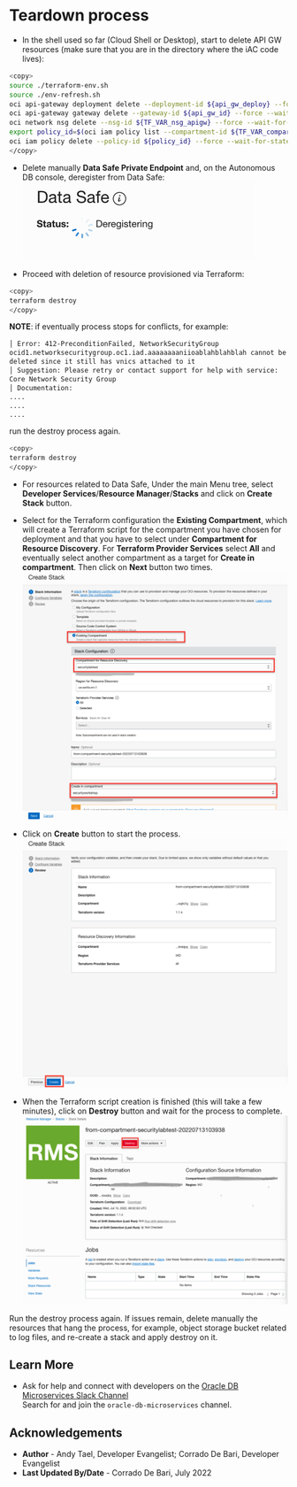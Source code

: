 # Teardown process

* In the shell used so far (Cloud Shell or Desktop), start to delete API GW resources (make sure that you are in the directory where the iAC code lives):

```bash
<copy>
source ./terraform-env.sh
source ./env-refresh.sh
oci api-gateway deployment delete --deployment-id ${api_gw_deploy} --force --wait-for-state SUCCEEDED; 
oci api-gateway gateway delete --gateway-id ${api_gw_id} --force --wait-for-state SUCCEEDED; 
oci network nsg delete --nsg-id ${TF_VAR_nsg_apigw} --force --wait-for-state TERMINATED;
export policy_id=$(oci iam policy list --compartment-id ${TF_VAR_compartment_ocid} --name apigw_policy --query 'data[0]."id"' --raw-output);
oci iam policy delete --policy-id ${policy_id} --force --wait-for-state DELETED;
</copy>
```

* Delete manually  **Data Safe Private Endpoint** and, on the Autonomous DB console, deregister from Data Safe:
![deregister](./images/deregister.png " ")

* Proceed with deletion of resource provisioned via Terraform:

```bash
<copy>
terraform destroy
</copy>
```

**NOTE**: if eventually process stops for conflicts, for example:

```text
│ Error: 412-PreconditionFailed, NetworkSecurityGroup ocid1.networksecuritygroup.oc1.iad.aaaaaaaaniioablahblahblah cannot be deleted since it still has vnics attached to it
│ Suggestion: Please retry or contact support for help with service: Core Network Security Group
│ Documentation:
....
....
....
```

run the destroy process again.

```bash
<copy>
terraform destroy
</copy>
```

* For resources related to Data Safe, Under the main Menu tree, select **Developer Services**/**Resource Manager**/**Stacks** and click on **Create Stack** button.
* Select for the Terraform configuration the **Existing Compartment**, which will create a Terraform script for the compartment you have chosen for deployment and that you have to select under **Compartment for Resource Discovery**. For **Terraform Provider Services** select **All** and eventually select another compartment as a target for **Create in compartment**. Then click on **Next** button two times.
![create stack](./images/create-stack.png " ")

* Click on **Create** button to start the process.
![create stack](./images/create-stack-step-2.png " ")

* When the Terraform script creation is finished (this will take a few minutes), click on **Destroy** button and wait for the process to complete.
![create stack](./images/stack-destroy.png " ")

Run the destroy process again. If issues remain, delete manually the resources that hang the process, for example, object storage bucket related to log files, and re-create a stack and apply destroy on it.

## Learn More

* Ask for help and connect with developers on the [Oracle DB Microservices Slack Channel](https://bit.ly/oracle-database-microservices-slack)  
Search for and join the `oracle-db-microservices` channel.

## Acknowledgements

* **Author** - Andy Tael, Developer Evangelist;
               Corrado De Bari, Developer Evangelist
* **Last Updated By/Date** - Corrado De Bari, July 2022
